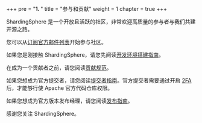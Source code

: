 +++
pre = "<b>1. </b>"
title = "参与和贡献"
weight = 1
chapter = true
+++

ShardingSphere 是一个开放且活跃的社区，非常欢迎高质量的参与者与我们共建开源之路。

您可以从[订阅官方邮件列表](/cn/contribute/subscribe/)开始参与社区。

如果您是刚接触 ShardingSphere，请您先阅读[开发环境搭建指南](/cn/contribute/establish-project/)。

在成为一个贡献者之前，请您阅读[贡献规范](/cn/contribute/conduct/)。

如果您想成为官方提交者，请您阅读[提交者指南](/cn/contribute/committer/)。官方提交者需要通过开启 [2FA](/cn/contribute/2fa/) 后，才能够行使 Apache 官方代码仓库权限。

如果您想成为官方版本发布经理，请您阅读[发布指南](/cn/contribute/release/)。

感谢您关注 ShardingSphere。

